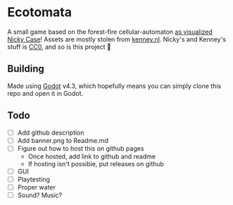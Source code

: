 # Ecotomata
A small game based on the forest-fire cellular-automaton [as visualized Nicky Case](https://ncase.me/sim/)! Assets are mostly stolen from [kenney.nl](https://kenney.nl/). Nicky's and Kenney's stuff is [CC0](https://creativecommons.org/publicdomain/zero/1.0/deed.en), and so is this project 🧡

## Building
Made using [Godot](https://godotengine.org/) v4.3, which hopefully means you can simply clone this repo and open it in Godot.

## Todo
- [ ] Add github description
- [ ] Add banner.png to Readme.md
- [ ] Figure out how to host this on github pages
    - Once hosted, add link to github and readme
    - If hosting isn't possible, put releases on github
- [ ] GUI
- [ ] Playtesting
- [ ] Proper water
- [ ] Sound? Music?